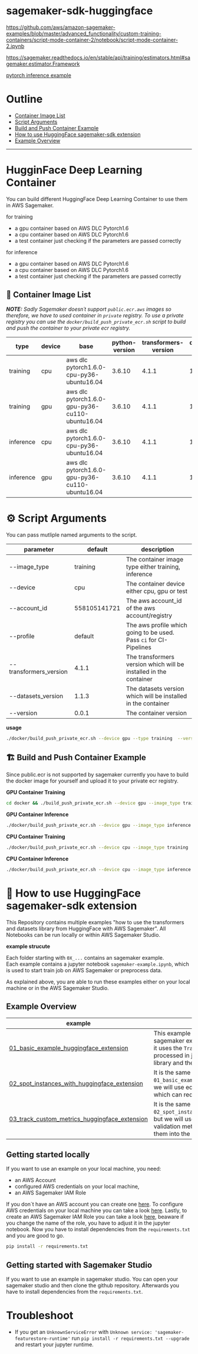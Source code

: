 # sagemaker-sdk-huggingface

https://github.com/aws/amazon-sagemaker-examples/blob/master/advanced_functionality/custom-training-containers/script-mode-container-2/notebook/script-mode-container-2.ipynb

https://sagemaker.readthedocs.io/en/stable/api/training/estimators.html#sagemaker.estimator.Framework

[pytorch inference example](https://github.com/aws/amazon-sagemaker-examples/tree/master/frameworks/pytorch/code)

# Outline

- [Container Image List](#container-list)
- [Script Arguments](#script-args)
- [Build and Push Container Example](#example)
- [How to use HuggingFace sagemaker-sdk extension](#sdk)
- [Example Overview](#exov)

---

# HugginFace Deep Learning Container

You can build different HuggingFace Deep Learning Container to use them in AWS Sagemaker.

for training

- a gpu container based on AWS DLC Pytorch1.6
- a cpu container based on AWS DLC Pytorch1.6
- a test container just checking if the parameters are passed correctly

for inference

- a gpu container based on AWS DLC Pytorch1.6
- a cpu container based on AWS DLC Pytorch1.6
- a test container just checking if the parameters are passed correctly

## 🔮 <a name="container-list"></a>Container Image List

_**NOTE:** Sadly Sagemaker doesn´t support `public.ecr.aws` images so therefore, we have to used container in `private` registry. To use a private registry you can use the `docker/build_push_private_ecr.sh` script to build and push the container to your private ecr registry._

| type      | device | base                                            | python-version | transformers-version | datasets-version | public-URL                                                                                     |
| --------- | ------ | ----------------------------------------------- | -------------- | -------------------- | ---------------- | ---------------------------------------------------------------------------------------------- |
| training  | cpu    | aws dlc pytorch1.6.0-cpu-py36-ubuntu16.04       | 3.6.10         | 4.1.1                | 1.1.3            | `public.ecr.aws/t6m7g5n4/huggingface-training:0.0.1-cpu-transformers4.1.1-datasets1.1.3`       |
| training  | gpu    | aws dlc pytorch1.6.0-gpu-py36-cu110-ubuntu16.04 | 3.6.10         | 4.1.1                | 1.1.3            | `public.ecr.aws/t6m7g5n4/huggingface-training:0.0.1-gpu-transformers4.1.1-datasets1.1.3-cu110` |
| inference | cpu    | aws dlc pytorch1.6.0-cpu-py36-ubuntu16.04       | 3.6.10         | 4.1.1                | 1.1.3            |                                                                                                |
| inference | gpu    | aws dlc pytorch1.6.0-gpu-py36-cu110-ubuntu16.04 | 3.6.10         | 4.1.1                | 1.1.3            |

# ⚙️ <a name="script-args"></a> Script Arguments

You can pass mutliple named arguments to the script.

| parameter              | default      | description                                                        |
| ---------------------- | ------------ | ------------------------------------------------------------------ |
| --image_type           | training     | The container image type either training, inference                |
| --device               | cpu          | The container device either cpu, gpu or test                       |
| --account_id           | 558105141721 | The aws account_id of the aws account/registry                     |
| --profile              | default      | The aws profile which going to be used. Pass `ci` for CI-Pipelines |
| --transformers_version | 4.1.1        | The transformers version which will be installed in the container  |
| --datasets_version     | 1.1.3        | The datasets version which will be installed in the container      |
| --version              | 0.0.1        | The container version                                              |

**usage**

```bash
./docker/build_push_private_ecr.sh --device gpu --type training  --version 1.0.0
```

## 🏗 <a name="example"></a> Build and Push Container Example

Since public.ecr is not supported by sagemaker currently you have to build the docker image for yourself and upload it to your private ecr registry.

**GPU Container Training**

```bash
cd docker && ./build_push_private_ecr.sh --device gpu --image_type training --profile hf-sm
```

**GPU Container Inference**

```bash
./docker/build_push_private_ecr.sh --device gpu --image_type inference
```

**CPU Container Training**

```bash
./docker/build_push_private_ecr.sh --device cpu --image_type training
```

**CPU Container Inference**

```bash
./docker/build_push_private_ecr.sh --device cpu --image_type inference
```

# 🧵 <a name="sdk"></a> How to use HuggingFace sagemaker-sdk extension

This Repository contains multiple examples "how to use the transformers and datasets library from HuggingFace with AWS Sagemaker". All Notebooks can be run locally or within AWS Sagemaker Studio.

**example strucute**

Each folder starting with `0X_...` contains an sagemaker example.  
Each example contains a jupyter notebook `sagemaker-example.ipynb`, which is used to start train job on AWS Sagemaker or preprocess data.

As explained above, you are able to run these examples either on your local machine or in the AWS Sagemaker Studio.

## <a name="exov"></a> Example Overview

| example                                                                                                                                                                                            | description                                                                                                                                                                                                              |
| -------------------------------------------------------------------------------------------------------------------------------------------------------------------------------------------------- | ------------------------------------------------------------------------------------------------------------------------------------------------------------------------------------------------------------------------ |
| [01_basic_example_huggingface_extension](https://github.com/philschmid/sagemaker-sdk-huggingface/blob/main/examples/01_basic_example_huggingface_extension/sagemaker-notebook.ipynb)               | This example uses the custom HuggingFace sagemaker extension. In the fine-tuning scripts, it uses the `Trainer` class. The dataset is processed in jupyter notebook with the `datasets` library and then uploaded to S3. |
| [02_spot_instances_with_huggingface_extension](https://github.com/philschmid/sagemaker-sdk-huggingface/blob/main/examples/02_spot_instances_with_huggingface_extension/sagemaker-notebook.ipynb)   | It is the same example as `01_basic_example_huggingface_extension`, but we will use ec2 spot instances for training, which can reduce the training cost up to 90%                                                        |
| [03_track_custom_metrics_huggingface_extension](https://github.com/philschmid/sagemaker-sdk-huggingface/blob/main/examples/03_track_custom_metrics_huggingface_extension/sagemaker-notebook.ipynb) | It is the same example as `02_spot_instances_with_huggingface_extension`, but we will use `custom_metrics` to track validation metrics in our training job and plot them into the notebook                               |

## Getting started locally

If you want to use an example on your local machine, you need:

- an AWS Account
- configured AWS credentials on your local machine,
- an AWS Sagemaker IAM Role

If you don´t have an AWS account you can create one [here](https://portal.aws.amazon.com/billing/signup?nc2=h_ct&src=header_signup&redirect_url=https%3A%2F%2Faws.amazon.com%2Fregistration-confirmation#/start). To configure AWS credentials on your local machine you can take a look [here](https://docs.aws.amazon.com/cli/latest/userguide/cli-configure-quickstart.html). Lastly, to create an AWS Sagemaker IAM Role you can take a look [here](https://docs.aws.amazon.com/sagemaker/latest/dg/sagemaker-roles.html), beaware if you change the name of the role, you have to adjust it in the jupyter notebook. Now you have to install dependencies from the `requirements.txt` and you are good to go.

```bash
pip install -r requirements.txt
```

## Getting started with Sagemaker Studio

If you want to use an example in sagemaker studio. You can open your sagemaker studio and then clone the github repository. Afterwards you have to install dependencies from the `requirements.txt`.

# Troubleshoot

- If you get an `UnknownServiceError` with `Unknown service: 'sagemaker-featurestore-runtime'` run `pip install -r requirements.txt --upgrade` and restart your jupyter runtime.
